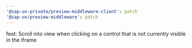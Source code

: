 ```yaml
---
'@sap-ux-private/preview-middleware-client': patch
'@sap-ux/preview-middleware': patch
---
```


feat: Scroll into view when clicking on a control that is not currently visible in the iframe
